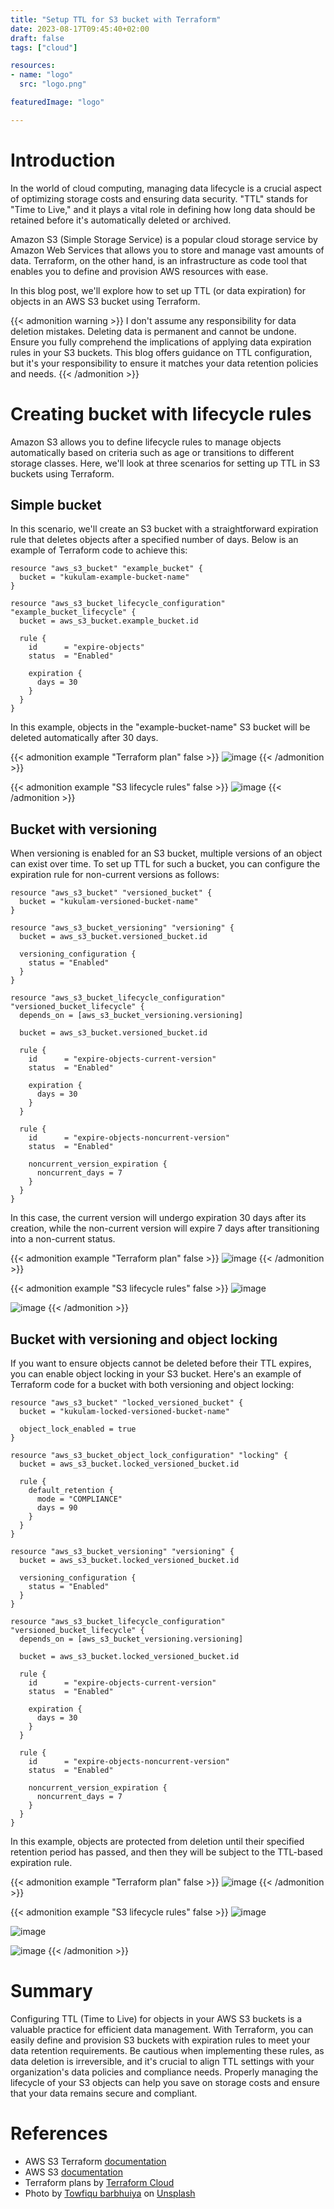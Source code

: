 ```yaml
---
title: "Setup TTL for S3 bucket with Terraform"
date: 2023-08-17T09:45:40+02:00
draft: false
tags: ["cloud"]

resources:
- name: "logo"
  src: "logo.png"

featuredImage: "logo"

---
```


# Introduction
In the world of cloud computing, managing data lifecycle is a crucial aspect of optimizing storage costs and ensuring data security. 
"TTL" stands for "Time to Live," and it plays a vital role in defining how long data should be retained before it's automatically deleted or archived.

Amazon S3 (Simple Storage Service) is a popular cloud storage service by Amazon Web Services that allows you to store and manage vast amounts of data. 
Terraform, on the other hand, is an infrastructure as code tool that enables you to define and provision AWS resources with ease.

In this blog post, we'll explore how to set up TTL (or data expiration) for objects in an AWS S3 bucket using Terraform.

{{< admonition warning >}}
I don't assume any responsibility for data deletion mistakes. Deleting data is permanent and cannot be undone. Ensure you fully comprehend the implications of applying data expiration rules in your S3 buckets. This blog offers guidance on TTL configuration, but it's your responsibility to ensure it matches your data retention policies and needs.
{{< /admonition >}}

# Creating bucket with lifecycle rules
Amazon S3 allows you to define lifecycle rules to manage objects automatically based on criteria such as age or transitions to different storage classes. Here, we'll look at three scenarios for setting up TTL in S3 buckets using Terraform.

## Simple bucket
In this scenario, we'll create an S3 bucket with a straightforward expiration rule that deletes objects after a specified number of days. Below is an example of Terraform code to achieve this:

```hcl
resource "aws_s3_bucket" "example_bucket" {
  bucket = "kukulam-example-bucket-name"
}

resource "aws_s3_bucket_lifecycle_configuration" "example_bucket_lifecycle" {
  bucket = aws_s3_bucket.example_bucket.id
  
  rule {
    id      = "expire-objects"
    status  = "Enabled"
    
    expiration {
      days = 30
    }
  }
}
```
In this example, objects in the "example-bucket-name" S3 bucket will be deleted automatically after 30 days.

{{< admonition example "Terraform plan" false >}}
![image](./simple-bucket-tf-plan.png)
{{< /admonition >}}

{{< admonition example "S3 lifecycle rules" false >}}
![image](./simple-bucket-s3-lifecycle-rules.png)
{{< /admonition >}}

## Bucket with versioning
When versioning is enabled for an S3 bucket, multiple versions of an object can exist over time. To set up TTL for such a bucket, you can configure the expiration rule for non-current versions as follows:
```hcl
resource "aws_s3_bucket" "versioned_bucket" {
  bucket = "kukulam-versioned-bucket-name"
}

resource "aws_s3_bucket_versioning" "versioning" {
  bucket = aws_s3_bucket.versioned_bucket.id

  versioning_configuration {
    status = "Enabled"
  }
}

resource "aws_s3_bucket_lifecycle_configuration" "versioned_bucket_lifecycle" {
  depends_on = [aws_s3_bucket_versioning.versioning]

  bucket = aws_s3_bucket.versioned_bucket.id

  rule {
    id      = "expire-objects-current-version"
    status  = "Enabled"

    expiration {
      days = 30
    }
  }

  rule {
    id      = "expire-objects-noncurrent-version"
    status  = "Enabled"

    noncurrent_version_expiration {
      noncurrent_days = 7
    }
  }
}
```
In this case, the current version will undergo expiration 30 days after its creation, while the non-current version will expire 7 days after transitioning into a non-current status.

{{< admonition example "Terraform plan" false >}}
![image](./bucket-with-versioning-tf-plan.png)
{{< /admonition >}}

{{< admonition example "S3 lifecycle rules" false >}}
![image](./bucket-with-versioning-s3-lifecycle-rules1.png)

![image](./bucket-with-versioning-s3-lifecycle-rules2.png)
{{< /admonition >}}

## Bucket with versioning and object locking
If you want to ensure objects cannot be deleted before their TTL expires, you can enable object locking in your S3 bucket. Here's an example of Terraform code for a bucket with both versioning and object locking:
```hcl
resource "aws_s3_bucket" "locked_versioned_bucket" {
  bucket = "kukulam-locked-versioned-bucket-name"

  object_lock_enabled = true
}

resource "aws_s3_bucket_object_lock_configuration" "locking" {
  bucket = aws_s3_bucket.locked_versioned_bucket.id

  rule {
    default_retention {
      mode = "COMPLIANCE"
      days = 90
    }
  }
}

resource "aws_s3_bucket_versioning" "versioning" {
  bucket = aws_s3_bucket.locked_versioned_bucket.id

  versioning_configuration {
    status = "Enabled"
  }
}

resource "aws_s3_bucket_lifecycle_configuration" "versioned_bucket_lifecycle" {
  depends_on = [aws_s3_bucket_versioning.versioning]

  bucket = aws_s3_bucket.locked_versioned_bucket.id

  rule {
    id      = "expire-objects-current-version"
    status  = "Enabled"

    expiration {
      days = 30
    }
  }

  rule {
    id      = "expire-objects-noncurrent-version"
    status  = "Enabled"

    noncurrent_version_expiration {
      noncurrent_days = 7
    }
  }
}
```
In this example, objects are protected from deletion until their specified retention period has passed, and then they will be subject to the TTL-based expiration rule.

{{< admonition example "Terraform plan" false >}}
![image](./bucket-with-versioning-and-object-locking-tf-plan.png)
{{< /admonition >}}

{{< admonition example "S3 lifecycle rules" false >}}
![image](./bucket-with-versioning-and-object-locking-s3-lifecycle-rules1.png)

![image](./bucket-with-versioning-and-object-locking-s3-lifecycle-rules2.png)

![image](./bucket-with-versioning-and-object-locking-s3-lifecycle-rules3.png)
{{< /admonition >}}

# Summary
Configuring TTL (Time to Live) for objects in your AWS S3 buckets is a valuable practice for efficient data management. With Terraform, you can easily define and provision S3 buckets with expiration rules to meet your data retention requirements. Be cautious when implementing these rules, as data deletion is irreversible, and it's crucial to align TTL settings with your organization's data policies and compliance needs. Properly managing the lifecycle of your S3 objects can help you save on storage costs and ensure that your data remains secure and compliant.

# References
- AWS S3 Terraform [documentation](https://registry.terraform.io/providers/hashicorp/aws/latest/docs/resources/s3_bucket.html)
- AWS S3 [documentation](https://docs.aws.amazon.com/s3/)
- Terraform plans by [Terraform Cloud](https://app.terraform.io)
- Photo by [Towfiqu barbhuiya](https://unsplash.com/@towfiqu999999?utm_source=unsplash&utm_medium=referral&utm_content=creditCopyText") on [Unsplash](https://unsplash.com/photos/Cv1IZqKJQzU?utm_source=unsplash&utm_medium=referral&utm_content=creditCopyText")
